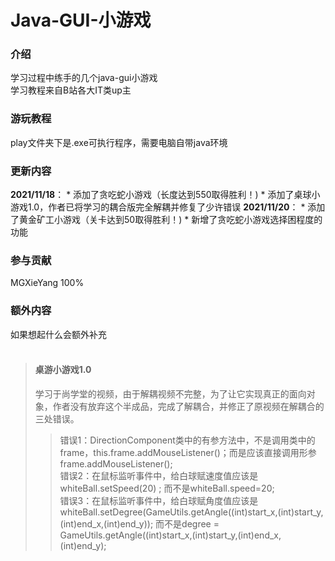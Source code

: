 # Java-GUI-小游戏

### 介绍
学习过程中练手的几个java-gui小游戏 <br/>
学习教程来自B站各大IT类up主

### 游玩教程
play文件夹下是.exe可执行程序，需要电脑自带java环境


### 更新内容
 **2021/11/18**：
    * 添加了贪吃蛇小游戏（长度达到550取得胜利！)
    * 添加了桌球小游戏1.0，作者已将学习的耦合版完全解耦并修复了少许错误
 **2021/11/20**：
    * 添加了黄金矿工小游戏（关卡达到50取得胜利！)
    * 新增了贪吃蛇小游戏选择困程度的功能


### 参与贡献
MGXieYang 100%

### 额外内容
如果想起什么会额外补充<br/>
<br/>

>#### 桌游小游戏1.0
>学习于尚学堂的视频，由于解耦视频不完整，为了让它实现真正的面向对象，作者没有放弃这个半成品，完成了解耦合，并修正了原视频在解耦合的三处错误。<br/>
>>错误1：DirectionComponent类中的有参方法中，不是调用类中的frame，this.frame.addMouseListener()；而是应该直接调用形参frame.addMouseListener();<br/>
>>错误2：在鼠标监听事件中，给白球赋速度值应该是 whiteBall.setSpeed(20) ; 而不是whiteBall.speed=20;<br/>
>>错误3：在鼠标监听事件中，给白球赋角度值应该是 whiteBall.setDegree(GameUtils.getAngle((int)start_x,(int)start_y,(int)end_x,(int)end_y)); 而不是degree = GameUtils.getAngle((int)start_x,(int)start_y,(int)end_x,(int)end_y);<br/>

